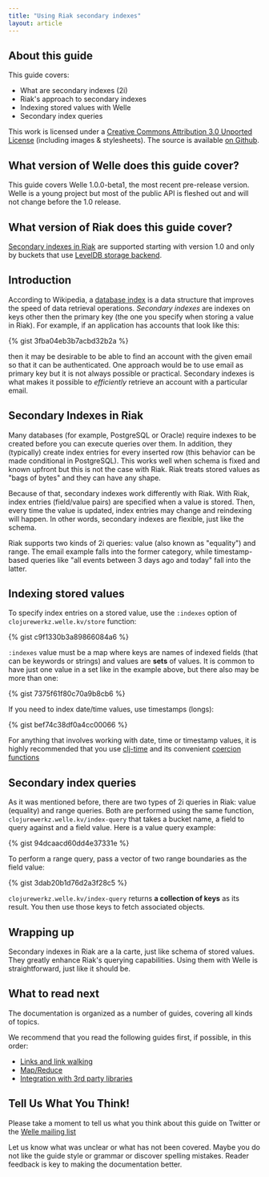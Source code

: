 ```yaml
---
title: "Using Riak secondary indexes"
layout: article
---
```


## About this guide

This guide covers:

 * What are secondary indexes (2i)
 * Riak's approach to secondary indexes
 * Indexing stored values with Welle
 * Secondary index queries

This work is licensed under a <a rel="license" href="http://creativecommons.org/licenses/by/3.0/">Creative Commons Attribution 3.0 Unported License</a> (including images & stylesheets). The source is available [on Github](https://github.com/clojurewerkz/welle.docs).


## What version of Welle does this guide cover?

This guide covers Welle 1.0.0-beta1, the most recent pre-release version. Welle is a young project but most of the public API
is fleshed out and will not change before the 1.0 release.


## What version of Riak does this guide cover?

[Secondary indexes in Riak](http://wiki.basho.com/Secondary-Indexes.html) are supported starting with version 1.0 and only by buckets
that use [LevelDB storage backend](http://wiki.basho.com/LevelDB.html).


## Introduction

According to Wikipedia, a [database index](http://en.wikipedia.org/wiki/Database_index) is a data structure that improves the speed of data retrieval operations.
*Secondary indexes* are indexes on keys other then the primary key (the one you specify when storing a value in Riak). For example, if an application has
accounts that look like this:

{% gist 3fba04eb3b7acbd32b2a %}

then it may be desirable to be able to find an account with the given email so that it can be authenticated. One approach would be to use email
as primary key but it is not always possible or practical. Secondary indexes is what makes it possible to *efficiently* retrieve an account
with a particular email.


## Secondary Indexes in Riak

Many databases (for example, PostgreSQL or Oracle) require indexes to be created before you can execute queries over them. In addition, they
(typically) create index entries for every inserted row (this behavior can be made conditional in PostgreSQL). This works well when schema is
fixed and known upfront but this is not the case with Riak. Riak treats stored values as "bags of bytes" and they can have any shape.

Because of that, secondary indexes work differently with Riak. With Riak, index entries (field/value pairs) are specified when a value is stored.
Then, every time the value is updated, index entries may change and reindexing will happen. In other words, secondary indexes are flexible, just
like the schema.

Riak supports two kinds of 2i queries: value (also known as "equality") and range. The email example falls into the former category, while
timestamp-based queries like "all events between 3 days ago and today" fall into the latter.


## Indexing stored values

To specify index entries on a stored value, use the `:indexes` option of `clojurewerkz.welle.kv/store` function:

{% gist c9f1330b3a89866084a6 %}

`:indexes` value must be a map where keys are names of indexed fields (that can be keywords or strings) and values are **sets** of values.
It is common to have just one value in a set like in the example above, but there also may be more than one:

{% gist 7375f61f80c70a9b8cb6 %}

If you need to index date/time values, use timestamps (longs):

{% gist bef74c38df0a4cc00066 %}

For anything that involves working with date, time or timestamp values, it is highly recommended that you use [clj-time](https://github.com/seancorfield/clj-time) and its convenient
[coercion functions](https://github.com/seancorfield/clj-time/blob/master/src/clj_time/coerce.clj)


## Secondary index queries

As it was mentioned before, there are two types of 2i queries in Riak: value (equality) and range queries. Both are performed using the same function,
`clojurewerkz.welle.kv/index-query` that takes a bucket name, a field to query against and a field value. Here is a value query example:

{% gist 94dcaacd60dd4e37331e %}

To perform a range query, pass a vector of two range boundaries as the field value:

{% gist 3dab20b1d76d2a3f28c5 %}

`clojurewerkz.welle.kv/index-query` returns **a collection of keys** as its result. You then use those keys to fetch associated objects.


## Wrapping up

Secondary indexes in Riak are a la carte, just like schema of stored values. They greatly enhance Riak's querying capabilities. Using them
with Welle is straightforward, just like it should be.


## What to read next

The documentation is organized as a number of guides, covering all kinds of topics.

We recommend that you read the following guides first, if possible, in this order:

 * [Links and link walking](/articles/links.html)
 * [Map/Reduce](/articles/mapreduce.html)
 * [Integration with 3rd party libraries](/articles/integration.html)



## Tell Us What You Think!

Please take a moment to tell us what you think about this guide on Twitter or the [Welle mailing list](https://groups.google.com/forum/#!forum/clojure-riak)

Let us know what was unclear or what has not been covered. Maybe you do not like the guide style or grammar or discover spelling mistakes. Reader feedback is key to making the documentation better.
